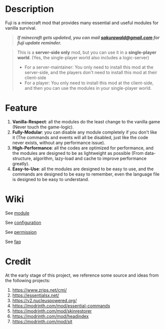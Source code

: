 # Description
Fuji is a minecraft mod that provides many essential and useful modules for vanilla survival.

> **_If minecraft gets updated, you can mail sakurawald@gmail.com for fuji update reminder._**

> This is a **server-side only** mod, but you can use it in a **single-player world**. (Yes, the single-player world also includes a logic-server)
> - For a server-maintainer: You only need to install this mod at the server-side, and the players don't need to install this mod at their client-side
> - For a player: You only need to install this mod at the client-side, and then you can use the modules in your single-player world.

# Feature
1. **Vanilla-Respect**: all the modules do the least change to the vanilla game (Never touch the game-logic).
2. **Fully-Modular**: you can disable any module completely if you don't like it (The commands and events will all be disabled, just like the code never exists, without any performance issue).
3. **High-Performance**: all the codes are optimized for performance, and the modules are designed to be as lightweight as
   possible (From data-structure, algorithm, lazy-load and cache to improve performance greatly).
4. **Easy-to-Use**: all the modules are designed to be easy to use, and the commands are designed to be easy to remember, even the language file is designed to be easy to understand.

# Wiki
See [module](https://github.com/sakurawald/fuji-fabric/wiki/Module)

See [configuration](https://github.com/sakurawald/fuji-fabric/wiki/Configuration)

See [permission](https://github.com/sakurawald/fuji-fabric/wiki/Permission)

See [faq](https://github.com/sakurawald/fuji-fabric/wiki/FAQ)

# Credit
At the early stage of this project, we reference some source and ideas from the following projects:
1. https://www.zrips.net/cmi/
2. https://essentialsx.net/
3. https://v2.nucleuspowered.org/
3. https://modrinth.com/mod/essential-commands
4. https://modrinth.com/mod/skinrestorer
5. https://modrinth.com/mod/headindex
6. https://modrinth.com/mod/sit
